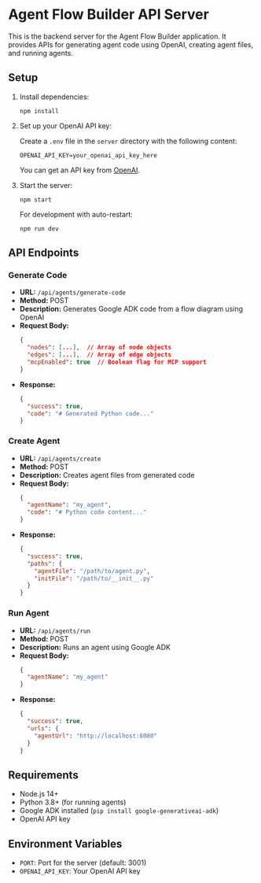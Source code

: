 # Agent Flow Builder API Server

This is the backend server for the Agent Flow Builder application. It provides APIs for generating agent code using OpenAI, creating agent files, and running agents.

## Setup

1. Install dependencies:
   ```
   npm install
   ```

2. Set up your OpenAI API key:
   
   Create a `.env` file in the `server` directory with the following content:
   ```
   OPENAI_API_KEY=your_openai_api_key_here
   ```

   You can get an API key from [OpenAI](https://platform.openai.com/account/api-keys).

3. Start the server:
   ```
   npm start
   ```

   For development with auto-restart:
   ```
   npm run dev
   ```

## API Endpoints

### Generate Code
- **URL:** `/api/agents/generate-code`
- **Method:** POST
- **Description:** Generates Google ADK code from a flow diagram using OpenAI
- **Request Body:**
  ```json
  {
    "nodes": [...],  // Array of node objects
    "edges": [...],  // Array of edge objects
    "mcpEnabled": true  // Boolean flag for MCP support
  }
  ```
- **Response:**
  ```json
  {
    "success": true,
    "code": "# Generated Python code..."
  }
  ```

### Create Agent
- **URL:** `/api/agents/create`
- **Method:** POST
- **Description:** Creates agent files from generated code
- **Request Body:**
  ```json
  {
    "agentName": "my_agent",
    "code": "# Python code content..."
  }
  ```
- **Response:**
  ```json
  {
    "success": true,
    "paths": {
      "agentFile": "/path/to/agent.py",
      "initFile": "/path/to/__init__.py"
    }
  }
  ```

### Run Agent
- **URL:** `/api/agents/run`
- **Method:** POST
- **Description:** Runs an agent using Google ADK
- **Request Body:**
  ```json
  {
    "agentName": "my_agent"
  }
  ```
- **Response:**
  ```json
  {
    "success": true,
    "urls": {
      "agentUrl": "http://localhost:8080"
    }
  }
  ```

## Requirements

- Node.js 14+
- Python 3.8+ (for running agents)
- Google ADK installed (`pip install google-generativeai-adk`)
- OpenAI API key

## Environment Variables

- `PORT`: Port for the server (default: 3001)
- `OPENAI_API_KEY`: Your OpenAI API key 